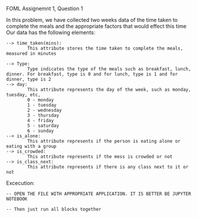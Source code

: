 FOML Assignemnt 1, Question 1

In this problem, we have collected two weeks data of the time taken to complete the meals and the appropriate factors that would effect this time
Our data has the following elements:

    --> time_taken(mins):
            This attribute stores the time taken to complete the meals, measured in minutes
            
    --> Type:
            Type indicates the type of the meals such as breakfast, lunch, dinner. For breakfast, type is 0 and for lunch, type is 1 and for dinner, type is 2
    --> day:
            This attribute represents the day of the week, such as monday, tuesday, etc,
            0 - monday
            1 - tuesday
            2 - wednesday
            3 - thursday
            4 - friday
            5 - saturday
            6 - sunday
    --> is_alone:
            This attribute represents if the person is eating alone or eating with a group
    --> is_crowded:
            This attribute represents if the mess is crowded or not
    --> is_class_next:
            This attribute represents if there is any class next to it or not

Excecution:

    -- OPEN THE FILE WITH APPROPRIATE APPLICATION. IT IS BETTER BE JUPYTER NOTEBOOK
    
    -- Then just run all blocks together
